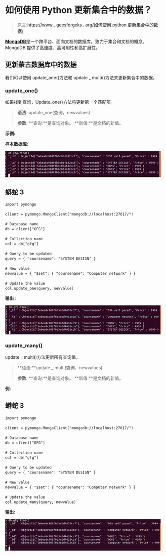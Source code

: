 # 如何使用 Python 更新集合中的数据？

> 原文:[https://www . geesforgeks . org/如何使用 python 更新集合中的数据/](https://www.geeksforgeeks.org/how-to-update-data-in-a-collection-using-python/)

[**MongoDB**](https://www.geeksforgeeks.org/mongodb-and-python/)是一个跨平台、面向文档的数据库，致力于集合和文档的概念。MongoDB 提供了高速度、高可用性和高扩展性。

## 更新蒙古数据库中的数据

我们可以使用 update_one()方法和 update _ multi()方法来更新集合中的数据。

### update_one()

如果找到查询，Update_one()方法将更新第一个匹配项。

> **语法** :update_one(查询，newvalues)
> 
> **参数:**
> **查询:**是查询对象。
> **新值:**是文档的新值。

**示例:**

**样本数据库:**

![](img/38f6ac94550c0334d88baddac3be04cc.png)

## 蟒蛇 3

```
import pymongo

client = pymongo.MongoClient("mongodb://localhost:27017/")

# Database name
db = client["GFG"]

# Collection name
col = db["gfg"]

# Query to be updated
query = { "coursename": "SYSTEM DESIGN" }

# New value
newvalue = { "$set": { "coursename": "Computer network" } }

# Update the value
col.update_one(query, newvalue)
```

**输出** :

![](img/caecb3c09738bcbdb627fb219c5126f9.png)

### **update_many()**

update _ multi()方法更新所有查询值。

> **语法:**update _ multi(查询，newvalues)
> 
> **参数:**
> **查询:**是查询对象。
> **新值:**是文档的新值。

**例:**

## 蟒蛇 3

```
import pymongo

client = pymongo.MongoClient("mongodb://localhost:27017/")

# Database name
db = client["GFG"]

# Collection name
col = db["gfg"]

# Query to be updated
query = { "coursename": "SYSTEM DESIGN" }

# New value
newvalue = { "$set": { "coursename": "Computer network" } }

# Update the value
col.update_many(query, newvalue)
```

**输出:**

![](img/b8601089a4d34acf6fa2723229c63cf7.png)